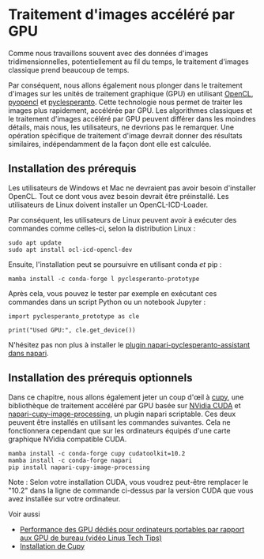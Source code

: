 # Traitement d'images accéléré par GPU

Comme nous travaillons souvent avec des données d'images tridimensionnelles, potentiellement au fil du temps, le traitement d'images classique prend beaucoup de temps.

Par conséquent, nous allons également nous plonger dans le traitement d'images sur les unités de traitement graphique (GPU) en utilisant [OpenCL](https://www.khronos.org/opencl/), [pyopencl](https://documen.tician.de/pyopencl/) et [pyclesperanto](https://github.com/clesperanto/pyclesperanto_prototype). Cette technologie nous permet de traiter les images plus rapidement, accélérée par GPU. Les algorithmes classiques et le traitement d'images accéléré par GPU peuvent différer dans les moindres détails, mais nous, les utilisateurs, ne devrions pas le remarquer. Une opération spécifique de traitement d'image devrait donner des résultats similaires, indépendamment de la façon dont elle est calculée.

## Installation des prérequis
Les utilisateurs de Windows et Mac ne devraient pas avoir besoin d'installer OpenCL. Tout ce dont vous avez besoin devrait être préinstallé. Les utilisateurs de Linux doivent installer un OpenCL-ICD-Loader.

Par conséquent, les utilisateurs de Linux peuvent avoir à exécuter des commandes comme celles-ci, selon la distribution Linux :

```
sudo apt update
sudo apt install ocl-icd-opencl-dev
```

Ensuite, l'installation peut se poursuivre en utilisant conda _et_ pip :
```
mamba install -c conda-forge l pyclesperanto-prototype
```

Après cela, vous pouvez le tester par exemple en exécutant ces commandes dans un script Python ou un notebook Jupyter :
```
import pyclesperanto_prototype as cle

print("Used GPU:", cle.get_device())
```

N'hésitez pas non plus à installer le [plugin napari-pyclesperanto-assistant dans napari](https://clesperanto.github.io/napari_pyclesperanto_assistant/).

## Installation des prérequis optionnels

Dans ce chapitre, nous allons également jeter un coup d'œil à [cupy](https://cupy.dev), une bibliothèque de traitement accéléré par GPU basée sur [NVidia CUDA](https://en.wikipedia.org/wiki/CUDA) et [napari-cupy-image-processing](https://github.com/haesleinhuepf/napari-cupy-image-processing), un plugin napari scriptable. Ces deux peuvent être installés en utilisant les commandes suivantes. Cela ne fonctionnera cependant que sur les ordinateurs équipés d'une carte graphique NVidia compatible CUDA.

```
mamba install -c conda-forge cupy cudatoolkit=10.2
mamba install -c conda-forge napari
pip install napari-cupy-image-processing
```

Note : Selon votre installation CUDA, vous voudrez peut-être remplacer le "10.2" dans la ligne de commande ci-dessus par la version CUDA que vous avez installée sur votre ordinateur.

Voir aussi
* [Performance des GPU dédiés pour ordinateurs portables par rapport aux GPU de bureau (vidéo Linus Tech Tips)](https://www.youtube.com/watch?v=z9fk9d6pry4)
* [Installation de Cupy](https://docs.cupy.dev/en/stable/install.html#installing-cupy)